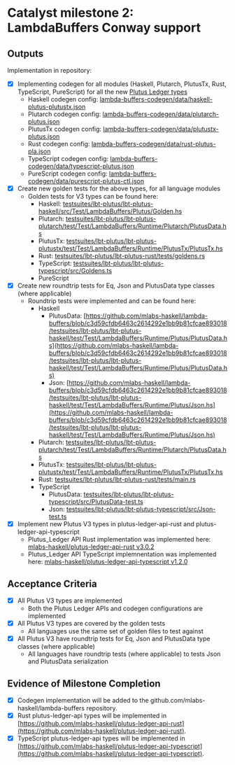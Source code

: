 # Catalyst milestone 2: LambdaBuffers Conway support

## Outputs

Implementation in repository:

- [x] Implementing codegen for all modules (Haskell, Plutarch, PlutusTx, Rust, TypeScript, PureScript) for all the new [Plutus Ledger types](https://github.com/IntersectMBO/plutus/tree/master/plutus-ledger-api/src/PlutusLedgerApi/V3)
  - Haskell codegen config: [lambda-buffers-codegen/data/haskell-plutus-plutustx.json](https://github.com/mlabs-haskell/lambda-buffers/blob/c3d59cfdb6463c2614292e1bb9b81cfcae893018/lambda-buffers-codegen/data/haskell-plutus-plutustx.json)
  - Plutarch codegen config: [lambda-buffers-codegen/data/plutarch-plutus.json](https://github.com/mlabs-haskell/lambda-buffers/blob/c3d59cfdb6463c2614292e1bb9b81cfcae893018/lambda-buffers-codegen/data/plutarch-plutus.json)
  - PlutusTx codegen config: [lambda-buffers-codegen/data/plutustx-plutus.json](https://github.com/mlabs-haskell/lambda-buffers/blob/c3d59cfdb6463c2614292e1bb9b81cfcae893018/lambda-buffers-codegen/data/plutustx-plutus.json)
  - Rust codegen config: [lambda-buffers-codegen/data/rust-plutus-pla.json](https://github.com/mlabs-haskell/lambda-buffers/blob/c3d59cfdb6463c2614292e1bb9b81cfcae893018/lambda-buffers-codegen/data/rust-plutus-pla.json)
  - TypeScript codegen config: [lambda-buffers-codegen/data/typescript-plutus.json](https://github.com/mlabs-haskell/lambda-buffers/blob/c3d59cfdb6463c2614292e1bb9b81cfcae893018/lambda-buffers-codegen/data/typescript-plutus.json)
  - PureScript codegen config: [lambda-buffers-codegen/data/purescript-plutus-ctl.json](https://github.com/mlabs-haskell/lambda-buffers/blob/c3d59cfdb6463c2614292e1bb9b81cfcae893018/lambda-buffers-codegen/data/purescript-plutus-ctl.json)
- [x] Create new golden tests for the above types, for all language modules
  - Golden tests for V3 types can be found here:
    - Haskell: [testsuites/lbt-plutus/lbt-plutus-haskell/src/Test/LambdaBuffers/Plutus/Golden.hs](https://github.com/mlabs-haskell/lambda-buffers/blob/c3d59cfdb6463c2614292e1bb9b81cfcae893018/testsuites/lbt-plutus/lbt-plutus-haskell/src/Test/LambdaBuffers/Plutus/Golden.hs)
    - Plutarch: [testsuites/lbt-plutus/lbt-plutus-plutarch/test/Test/LambdaBuffers/Runtime/Plutarch/PlutusData.hs](https://github.com/mlabs-haskell/lambda-buffers/blob/c3d59cfdb6463c2614292e1bb9b81cfcae893018/testsuites/lbt-plutus/lbt-plutus-plutarch/test/Test/LambdaBuffers/Runtime/Plutarch/PlutusData.hs)
    - PlutusTx: [testsuites/lbt-plutus/lbt-plutus-plutustx/test/Test/LambdaBuffers/Runtime/PlutusTx/PlutusTx.hs](https://github.com/mlabs-haskell/lambda-buffers/blob/c3d59cfdb6463c2614292e1bb9b81cfcae893018/testsuites/lbt-plutus/lbt-plutus-plutustx/test/Test/LambdaBuffers/Runtime/PlutusTx/PlutusTx.hs)
    - Rust: [testsuites/lbt-plutus/lbt-plutus-rust/tests/goldens.rs](https://github.com/mlabs-haskell/lambda-buffers/blob/c3d59cfdb6463c2614292e1bb9b81cfcae893018/testsuites/lbt-plutus/lbt-plutus-rust/tests/goldens.rs)
    - TypeScript: [testsuites/lbt-plutus/lbt-plutus-typescript/src/Goldens.ts](https://github.com/mlabs-haskell/lambda-buffers/blob/c3d59cfdb6463c2614292e1bb9b81cfcae893018/testsuites/lbt-plutus/lbt-plutus-typescript/src/Goldens.ts)
    - PureScript
- [x] Create new roundtrip tests for Eq, Json and PlutusData type classes (where applicable)
  - Roundtrip tests were implemented and can be found here:
    - Haskell
      - PlutusData: [https://github.com/mlabs-haskell/lambda-buffers/blob/c3d59cfdb6463c2614292e1bb9b81cfcae893018/testsuites/lbt-plutus/lbt-plutus-haskell/test/Test/LambdaBuffers/Runtime/Plutus/PlutusData.hs](https://github.com/mlabs-haskell/lambda-buffers/blob/c3d59cfdb6463c2614292e1bb9b81cfcae893018/testsuites/lbt-plutus/lbt-plutus-haskell/test/Test/LambdaBuffers/Runtime/Plutus/PlutusData.hs)
      - Json: [https://github.com/mlabs-haskell/lambda-buffers/blob/c3d59cfdb6463c2614292e1bb9b81cfcae893018/testsuites/lbt-plutus/lbt-plutus-haskell/test/Test/LambdaBuffers/Runtime/Plutus/Json.hs](https://github.com/mlabs-haskell/lambda-buffers/blob/c3d59cfdb6463c2614292e1bb9b81cfcae893018/testsuites/lbt-plutus/lbt-plutus-haskell/test/Test/LambdaBuffers/Runtime/Plutus/Json.hs)
    - Plutarch: [testsuites/lbt-plutus/lbt-plutus-plutarch/test/Test/LambdaBuffers/Runtime/Plutarch/PlutusData.hs](https://github.com/mlabs-haskell/lambda-buffers/blob/c3d59cfdb6463c2614292e1bb9b81cfcae893018/testsuites/lbt-plutus/lbt-plutus-plutarch/test/Test/LambdaBuffers/Runtime/Plutarch/PlutusData.hs)
    - PlutusTx: [testsuites/lbt-plutus/lbt-plutus-plutustx/test/Test/LambdaBuffers/Runtime/PlutusTx/PlutusTx.hs](https://github.com/mlabs-haskell/lambda-buffers/blob/c3d59cfdb6463c2614292e1bb9b81cfcae893018/testsuites/lbt-plutus/lbt-plutus-plutustx/test/Test/LambdaBuffers/Runtime/PlutusTx/PlutusTx.hs)
    - Rust: [testsuites/lbt-plutus/lbt-plutus-rust/tests/main.rs](https://github.com/mlabs-haskell/lambda-buffers/blob/c3d59cfdb6463c2614292e1bb9b81cfcae893018/testsuites/lbt-plutus/lbt-plutus-rust/tests/main.rs)
    - TypeScript
      - PlutusData: [testsuites/lbt-plutus/lbt-plutus-typescript/src/PlutusData-test.ts](https://github.com/mlabs-haskell/lambda-buffers/blob/c3d59cfdb6463c2614292e1bb9b81cfcae893018/testsuites/lbt-plutus/lbt-plutus-typescript/src/PlutusData-test.ts)
      - Json: [testsuites/lbt-plutus/lbt-plutus-typescript/src/Json-test.ts](https://github.com/mlabs-haskell/lambda-buffers/blob/c3d59cfdb6463c2614292e1bb9b81cfcae893018/testsuites/lbt-plutus/lbt-plutus-typescript/src/Json-test.ts)
- [x] Implement new Plutus V3 types in plutus-ledger-api-rust and plutus-ledger-api-typescript
  - Plutus_Ledger API Rust implementation was implemented here: [mlabs-haskell/plutus-ledger-api-rust v3.0.2](https://github.com/mlabs-haskell/plutus-ledger-api-rust/tree/v3.0.2/plutus-ledger-api/src/v3)
  - Plutus_Ledger API TypeScript implemnentation was implemented here: [mlabs-haskell/plutus-ledger-api-typescript v1.2.0](https://github.com/mlabs-haskell/plutus-ledger-api-typescript/tree/v1.2.0/src/Lib/V3)

## Acceptance Criteria

- [x] All Plutus V3 types are implemented
  - Both the Plutus Ledger APIs and codegen configurations are implemented
- [x] All Plutus V3 types are covered by the golden tests
  - All languages use the same set of golden files to test against
- [x] All Plutus V3 have roundtrip tests for Eq, Json and PlutusData type classes (where applicable)
  - All languages have roundtrip tests (where applicable) to tests Json and PlutusData serialization

## Evidence of Milestone Completion

- [x] Codegen implementation will be added to the github.com/mlabs-haskell/lambda-buffers repository.
- [x] Rust plutus-ledger-api types will be implemented in [https://github.com/mlabs-haskell/plutus-ledger-api-rust](https://github.com/mlabs-haskell/plutus-ledger-api-rust).
- [x] TypeScript plutus-ledger-api types will be implemented in [https://github.com/mlabs-haskell/plutus-ledger-api-typescript](https://github.com/mlabs-haskell/plutus-ledger-api-typescript).
